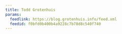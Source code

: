 ```yaml
---
title: Todd Grotenhuis
params:
  feedlink: https://blog.grotenhuis.info/feed.xml
  feedid: f0bfd0b400b4a9228c7b78d8c540f740
---
```

